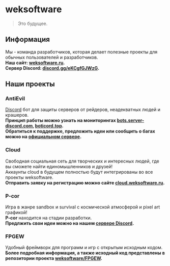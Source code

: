 # weksoftware
> Это будущее.

## Информация
Мы - команда разработчиков, которая делает полезные проекты для обычных пользователей и разработчиков. <br>
**Наш сайт: [weksoftware.ru](https://weksoftware.ru/).** <br>
**Сервер Discord: [discord.gg/eKCgfGJWzG](https://discord.gg/eKCgfGJWzG).** <br>

## Наши проекты
### AntiEvil
[Discord](https://discord.com) бот для защиты серверов от рейдеров, неадекватных людей и крашеров. <br>
**Принцип работы можно узнать на мониторингах [bots.server-discord.com](https://bots.server-discord.com/949333670974603354), [boticord.top](https://boticord.top/bot/949333670974603354).** <br>
**Обратиться к поддержке, предложить идеи или сообщить о багах можно на [официальном сервере](https://discord.gg/szHFAUNNd7).**

### Cloud
Свободная социальная сеть для творческих и интересных людей, где вы сможете найти единомышленников и друзей! <br>
Аккаунты cloud в будущем полностью будут интегрированы во все проекты weksoftware. <br>
**Отправить заявку на регистрацию можно сайте [cloud.weksoftware.ru](https://www.cloud.weksoftware.ru/).**

### P-cor
Игра в жанре sandbox и survival с космической атмосферой и pixel art графикой! <br>
**P-cor** находится на стадии разработки. <br>
**Предлжить свои идеи можно на нашем [сервере Discord](https://discord.gg/eKCgfGJWzG).**

### FPGEW
Удобный фреймворк для программ и игр с открытым исходным кодом. <br>
**Более подробная информация, а также исходный код представлены в репозитории проекта [weksoftware/FPGEW](https://github.com/weksoftware/FPGEW).**


